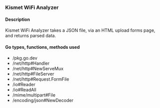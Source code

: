 ### Kismet WiFi Analyzer

#### Description 
Kismet WiFi Analyzer takes a JSON file, via an HTML upload forms page, and returns parsed data.

#### Go types, functions, methods used
- /pkg.go.dev
- /net/http#Handler
- /net/http#NewServeMux 
- /net/http#FileServer
- /net/http#Request.FormFile
- /io#Reader
- /io#ReadAll
- /mime/multipart#File
- /encoding/json#NewDecoder
